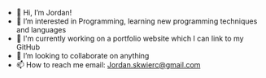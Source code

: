 - 👋 Hi, I’m Jordan!
- 👀 I’m interested in Programming, learning new programming techniques and languages
- 🌱 I'm currently working on a portfolio website which I can link to my GitHub
- 💞️ I’m looking to collaborate on anything
- 📫 How to reach me email: Jordan.skwierc@gmail.com

<!---
Skwierc1/Skwierc1 is a ✨ special ✨ repository because its `README.md` (this file) appears on your GitHub profile.
You can click the Preview link to take a look at your changes.
--->

